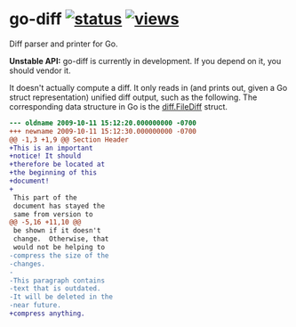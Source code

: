 # go-diff [![status](https://sourcegraph.com/api/repos/github.com/sourcegraph/go-diff/.badges/status.png)](https://sourcegraph.com/github.com/sourcegraph/go-diff) [![views](https://sourcegraph.com/api/repos/github.com/sourcegraph/go-diff/.counters/views.png)](https://sourcegraph.com/github.com/sourcegraph/go-diff)

Diff parser and printer for Go.

**Unstable API:** go-diff is currently in development. If you depend on it, you should vendor it.

It doesn't actually compute a diff. It only reads in (and prints out,
given a Go struct representation) unified diff output, such as the
following. The corresponding data structure in Go is the
[diff.FileDiff](https://sourcegraph.com/github.com/sourcegraph/go-diff/.GoPackage/github.com/sourcegraph/go-diff/diff/.def/FileDiff)
struct.

```diff
--- oldname	2009-10-11 15:12:20.000000000 -0700
+++ newname	2009-10-11 15:12:30.000000000 -0700
@@ -1,3 +1,9 @@ Section Header
+This is an important
+notice! It should
+therefore be located at
+the beginning of this
+document!
+
 This part of the
 document has stayed the
 same from version to
@@ -5,16 +11,10 @@
 be shown if it doesn't
 change.  Otherwise, that
 would not be helping to
-compress the size of the
-changes.
-
-This paragraph contains
-text that is outdated.
-It will be deleted in the
-near future.
+compress anything.
```
